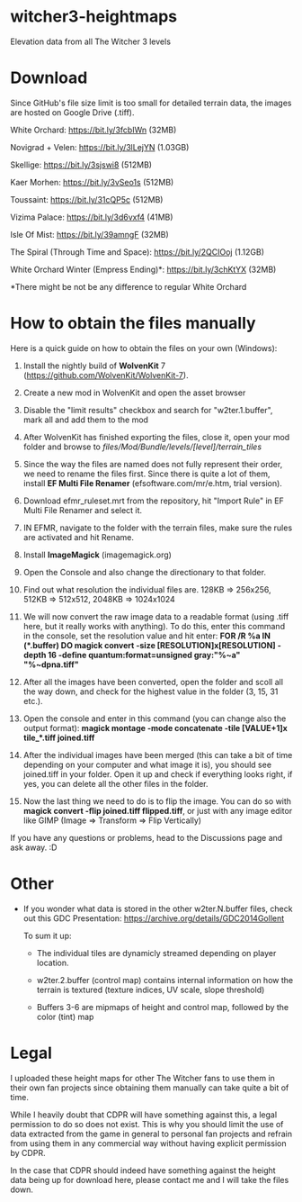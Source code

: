 # witcher3-heightmaps
Elevation data from all The Witcher 3 levels

# Download
Since GitHub's file size limit is too small for detailed terrain data, the images are hosted on Google Drive (.tiff).

White Orchard: 
https://bit.ly/3fcbIWn (32MB) 

Novigrad + Velen: 
https://bit.ly/3lLejYN (1.03GB) 

Skellige: 
https://bit.ly/3sjswi8 (512MB) 

Kaer Morhen: 
https://bit.ly/3vSeo1s (512MB)

Toussaint: 
https://bit.ly/31cQP5c (512MB) 

Vizima Palace:
https://bit.ly/3d6vxf4 (41MB) 

Isle Of Mist: 
https://bit.ly/39amngF (32MB) 

The Spiral (Through Time and Space): 
https://bit.ly/2QCIOoj (1.12GB) 

White Orchard Winter (Empress Ending)*: 
https://bit.ly/3chKtYX (32MB) 

*There might be not be any difference to regular White Orchard

# How to obtain the files manually
Here is a quick guide on how to obtain the files on your own (Windows):

1. Install the nightly build of **WolvenKit** 7 (https://github.com/WolvenKit/WolvenKit-7).

2. Create a new mod in WolvenKit and open the asset browser

3. Disable the "limit results" checkbox and search for "w2ter.1.buffer", mark all and add them to the mod

4. After WolvenKit has finished exporting the files, close it, open your mod folder and browse to *files/Mod/Bundle/levels/[level]/terrain_tiles*

5. Since the way the files are named does not fully represent their order, we need to rename the files first. Since there is quite a lot of them, install **EF Multi File Renamer** (efsoftware.com/mr/e.htm, trial version).

6. Download efmr_ruleset.mrt from the repository, hit "Import Rule" in EF Multi File Renamer and select it.

7. IN EFMR, navigate to the folder with the terrain files, make sure the rules are activated and hit Rename.

5. Install **ImageMagick** (imagemagick.org)

6. Open the Console and also change the directionary to that folder.

7. Find out what resolution the individual files are. 128KB => 256x256, 512KB => 512x512, 2048KB => 1024x1024

8. We will now convert the raw image data to a readable format (using .tiff here, but it really works with anything). To do this, enter this command in the console, set the resolution value and hit enter:
  **FOR /R %a IN (*.buffer) DO magick convert -size [RESOLUTION]x[RESOLUTION] -depth 16 -define quantum:format=unsigned gray:"%~a" "%~dpna.tiff"**
  
9. After all the images have been converted, open the folder and scoll all the way down, and check for the highest value in the folder (3, 15, 31 etc.).

10. Open the console and enter in this command (you can change also the output format): **magick montage -mode concatenate -tile [VALUE+1]x tile_*.tiff joined.tiff**

11. After the individual images have been merged (this can take a bit of time depending on your computer and what image it is), you should see joined.tiff in your folder. Open it up and check if everything looks right, if yes, you can delete all the other files in the folder.

12. Now the last thing we need to do is to flip the image. You can do so with **magick convert -flip joined.tiff flipped.tiff**, or just with any image editor like GIMP (Image => Transform => Flip Vertically)
  
If you have any questions or problems, head to the Discussions page and ask away. :D

# Other

- If you wonder what data is stored in the other w2ter.N.buffer files, check out this GDC Presentation: https://archive.org/details/GDC2014Gollent
  
  To sum it up:
  
  - The individual tiles are dynamicly streamed depending on player location.
  
  - w2ter.2.buffer (control map) contains internal information on how the terrain is textured (texture indices, UV scale, slope threshold)
  
  - Buffers 3-6 are mipmaps of height and control map, followed by the color (tint) map

# Legal
I uploaded these height maps for other The Witcher fans to use them in their own fan projects since obtaining them manually can take quite a bit of time.

While I heavily doubt that CDPR will have something against this, a legal permission to do so does not exist.
This is why you should limit the use of data extracted from the game in general to personal fan projects and refrain from using them in any commercial way without having explicit permission by CDPR.

In the case that CDPR should indeed have something against the height data being up for download here, please contact me and I will take the files down.
